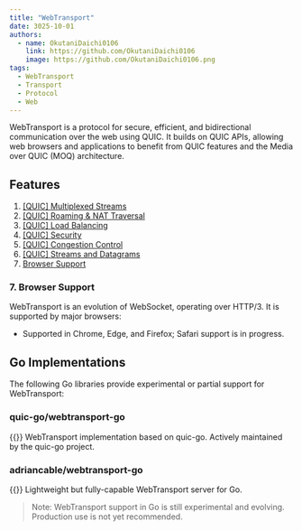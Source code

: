 ```yaml
---
title: "WebTransport"
date: 3025-10-01
authors:
  - name: OkutaniDaichi0106
    link: https://github.com/OkutaniDaichi0106
    image: https://github.com/OkutaniDaichi0106.png
tags:
  - WebTransport
  - Transport
  - Protocol
  - Web
---
```


WebTransport is a protocol for secure, efficient, and bidirectional communication over the web using QUIC. It builds on QUIC APIs, allowing web browsers and applications to benefit from QUIC features and the Media over QUIC (MOQ) architecture.

<!--more-->

## Features

1. [[QUIC] Multiplexed Streams](../quic/#1-multiplexed-streams)
2. [[QUIC] Roaming & NAT Traversal](../quic/#2-roaming--nat-traversal)
3. [[QUIC] Load Balancing](../quic/#3-load-balancing)
4. [[QUIC] Security](../quic/#4-security)
5. [[QUIC] Congestion Control](../quic/#5-congestion-control)
6. [[QUIC] Streams and Datagrams](../quic/#6-streams-and-datagrams)
7. [Browser Support](#7-browser-support)

### 7. Browser Support
WebTransport is an evolution of WebSocket, operating over HTTP/3. It is supported by major browsers:
- Supported in Chrome, Edge, and Firefox; Safari support is in progress.


## Go Implementations

The following Go libraries provide experimental or partial support for WebTransport:

### quic-go/webtransport-go
{{<github-readme-stats user="quic-go" repo="webtransport-go" >}}
WebTransport implementation based on quic-go. Actively maintained by the quic-go project.

### adriancable/webtransport-go
{{<github-readme-stats user="adriancable" repo="webtransport-go" >}}
Lightweight but fully-capable WebTransport server for Go.

> Note: WebTransport support in Go is still experimental and evolving. Production use is not yet recommended.